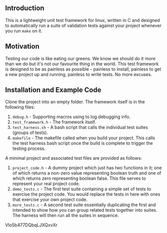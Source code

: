 ## Introduction

This is a lightweight unit test framework for linux, written in C and designed to automatically run a suite of validation tests against your project whenever you run <code>make</code> on it.

## Motivation

Testing our code is like eating our greens. We know we should do it more than we do but it's not our favourite thing in the world. This test framework is designed to be as painless as possible - painless to install, painless to get a new project up and running, painless to write tests. No more excuses.

## Installation and Example Code

Clone the project into an empty folder. The framework itself is in the following files:

1. <code>debug.h</code> - Supporting macros using to log debugging info.
2. <code>test_framework.h</code> - The framework itself.
3. <code>test_harness.sh</code> - A bash script that calls the individual test suites (groups of tests).
4. <code>makefile</code> - The makefile called when you build your project. This calls the test harness bash script once the build is complete to trigger the testing process.

A minimal project and associated test files are provided as follows:

1. <code>project_code.h</code> - A dummy project which just has two functions in it; one of which returns a non-zero value representing boolean truth and one of which returns zero representing boolean false. This file serves to represent your real project code.
2. <code>demo_tests.c</code> - The first test suite containing a simple set of tests to exercise the project code. You would replace the tests in here with ones that exercise your own project code.
3. <code>more_tests.c</code> - A second test suite essentially duplicating the first and intended to show how you can group related tests together into suites. The harness will then run all the suites in sequence.

VIo5b477DQbqLJXQxvXr